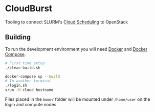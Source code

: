# CloudBurst

Tooling to connect SLURM's [Cloud Scheduling](https://slurm.schedmd.com/elastic_computing.html) to OpenStack

## Building

To run the development environment you will need [Docker](https://docs.docker.com/engine/install/#server) and [Docker Compose](https://docs.docker.com/compose/install/).

```sh
# First time setup
./clean-build.sh

docker-compose up --build
# In another terminal
./login.sh
srun -M cloud hostname
```

Files placed in the `home/` folder will be mounted under `/home/user` on the login and compute nodes.
